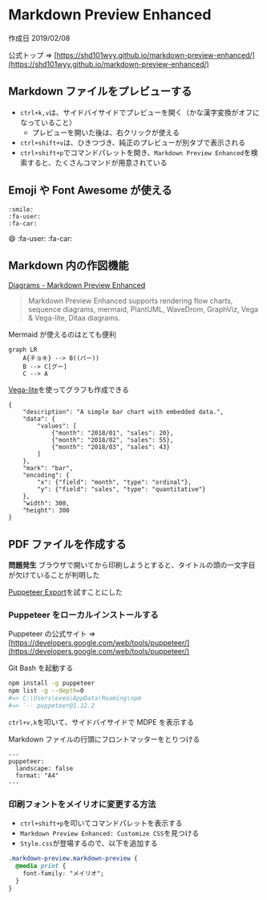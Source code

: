 # Markdown Preview Enhanced

作成日 2019/02/08

公式トップ => [https://shd101wyy.github.io/markdown-preview-enhanced/](https://shd101wyy.github.io/markdown-preview-enhanced/)

## Markdown ファイルをプレビューする

- `ctrl+k,v`は、サイドバイサイドでプレビューを開く（かな漢字変換がオフになっていること）
  - プレビューを開いた後は、右クリックが使える
- `ctrl+shift+v`は、ひきつづき、純正のプレビューが別タブで表示される
- `ctrl+shift+p`でコマンドパレットを開き、`Markdown Preview Enhanced`を検索すると、たくさんコマンドが用意されている

## Emoji や Font Awesome が使える

```text
:smile:
:fa-user:
:fa-car:
```

:smile:
:fa-user:
:fa-car:

## Markdown 内の作図機能

[Diagrams \- Markdown Preview Enhanced](https://shd101wyy.github.io/markdown-preview-enhanced/#/diagrams)

> Markdown Preview Enhanced supports rendering flow charts, sequence diagrams, mermaid, PlantUML, WaveDrom, GraphViz, Vega & Vega-lite, Ditaa diagrams.

Mermaid が使えるのはとても便利

```mermaid
graph LR
    A{チョキ} --> B((パー))
    B --> C[グー]
    C --> A
```

[Vega-lite](https://vega.github.io/vega-lite/)を使ってグラフも作成できる

```vega-lite
{
    "description": "A simple bar chart with embedded data.",
    "data": {
        "values": [
            {"month": "2018/01", "sales": 20},
            {"month": "2018/02", "sales": 55},
            {"month": "2018/03", "sales": 43}
        ]
    },
    "mark": "bar",
    "encoding": {
        "x": {"field": "month", "type": "ordinal"},
        "y": {"field": "sales", "type": "quantitative"}
    },
    "width": 300,
    "height": 300
}
```

## PDF ファイルを作成する

**問題発生** ブラウザで開いてから印刷しようとすると、タイトルの頭の一文字目が欠けていることが判明した

[Puppeteer Export](https://shd101wyy.github.io/markdown-preview-enhanced/#/puppeteer)を試すことにした

### Puppeteer をローカルインストールする

Puppeteer の公式サイト => [https://developers.google.com/web/tools/puppeteer/](https://developers.google.com/web/tools/puppeteer/)

Git Bash を起動する

```bash
npm install -g puppeteer
npm list -g --depth=0
#=> C:\Users\exeo\AppData\Roaming\npm
#=> `-- puppeteer@1.12.2
```

`ctrl+v,k`を叩いて、サイドバイサイドで MDPE を表示する

Markdown ファイルの行頭にフロントマッターをとりつける

```text
---
puppeteer:
  landscape: false
  format: "A4"
---
```

### 印刷フォントをメイリオに変更する方法

- `ctrl+shift+p`を叩いてコマンドパレットを表示する
- `Markdown Preview Enhanced: Customize CSS`を見つける
- `Style.css`が登場するので、以下を追加する

```css
.markdown-preview.markdown-preview {
  @media print {
    font-family: "メイリオ";
  }
}
```
